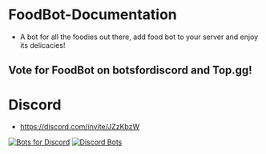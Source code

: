 # FoodBot-Documentation
  * A bot for all the foodies out there, add food bot to your server and enjoy its delicacies!
## Vote for FoodBot on botsfordiscord and Top.gg!

# Discord
  * https://discord.com/invite/JZzKbzW

[![Bots for Discord](https://botsfordiscord.com/api/bot/730899590869680228/widget)](https://botsfordiscord.com/bots/730899590869680228) [![Discord Bots](https://top.gg/api/widget/730899590869680228.svg)](https://top.gg/bot/730899590869680228)
